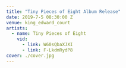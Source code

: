 ```yaml
---
title: "Tiny Pieces of Eight Album Release"
date: 2019-7-5 08:30:00 Z
venue: king_edward_court
artists:
  - name: Tiny Pieces of Eight
    vid:
      - link: W60sQbaXJXI
      - link: F-LkdmRydP8
cover: ./cover.jpg
---
```

